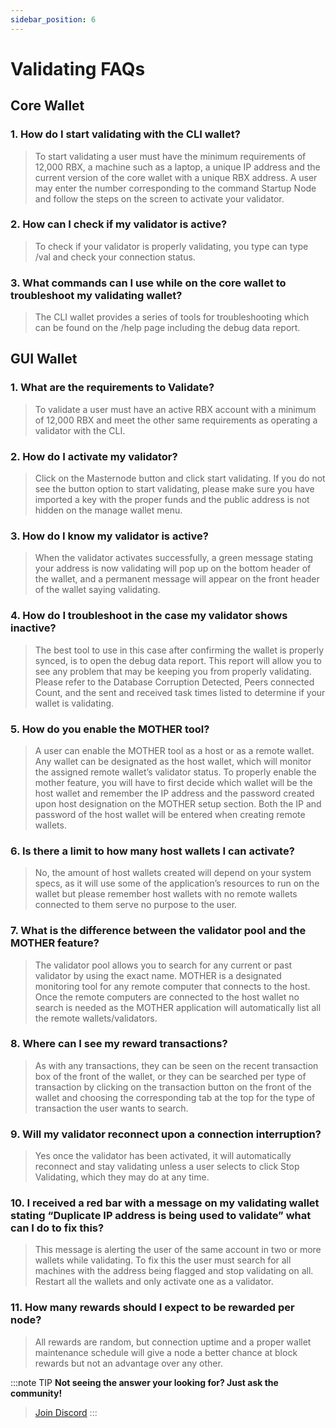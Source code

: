 ```yaml
---
sidebar_position: 6
---
```


# Validating FAQs

## Core Wallet

### 1. How do I start validating with the CLI wallet?

> To start validating a user must have the minimum requirements of 12,000 RBX, a machine such as a laptop, a unique IP address and the current version of the core wallet with a unique RBX address. A user may enter the number corresponding to the command Startup Node and follow the steps on the screen to activate your validator.

### 2. How can I check if my validator is active?

> To check if your validator is properly validating, you type can type /val and check your connection status.

### 3. What commands can I use while on the core wallet to troubleshoot my validating wallet?

> The CLI wallet provides a series of tools for troubleshooting which can be found on the /help page including the debug data report.

## GUI Wallet

### 1. What are the requirements to Validate?

> To validate a user must have an active RBX account with a minimum of 12,000 RBX and meet the other same requirements as operating a validator with the CLI.

### 2. How do I activate my validator?

> Click on the Masternode button and click start validating. If you do not see the button option to start validating, please make sure you have imported a key with the proper funds and the public address is not hidden on the manage wallet menu.

### 3. How do I know my validator is active?

> When the validator activates successfully, a green message stating your address is now validating will pop up on the bottom header of the wallet, and a permanent message will appear on the front header of the wallet saying validating.

### 4. How do I troubleshoot in the case my validator shows inactive?

> The best tool to use in this case after confirming the wallet is properly synced, is to open the debug data report. This report will allow you to see any problem that may be keeping you from properly validating. Please refer to the Database Corruption Detected, Peers connected Count, and the sent and received task times listed to determine if your wallet is validating.

### 5. How do you enable the MOTHER tool?

> A user can enable the MOTHER tool as a host or as a remote wallet. Any wallet can be designated as the host wallet, which will monitor the assigned remote wallet’s validator status. To properly enable the mother feature, you will have to first decide which wallet will be the host wallet and remember the IP address and the password created upon host designation on the MOTHER setup section. Both the IP and password of the host wallet will be entered when creating remote wallets.

### 6. Is there a limit to how many host wallets I can activate?

> No, the amount of host wallets created will depend on your system specs, as it will use some of the application’s resources to run on the wallet but please remember host wallets with no remote wallets connected to them serve no purpose to the user.

### 7. What is the difference between the validator pool and the MOTHER feature?

> The validator pool allows you to search for any current or past validator by using the exact name. MOTHER is a designated monitoring tool for any remote computer that connects to the host. Once the remote computers are connected to the host wallet no search is needed as the MOTHER application will automatically list all the remote wallets/validators.

### 8. Where can I see my reward transactions?

> As with any transactions, they can be seen on the recent transaction box of the front of the wallet, or they can be searched per type of transaction by clicking on the transaction button on the front of the wallet and choosing the corresponding tab at the top for the type of transaction the user wants to search.

### 9. Will my validator reconnect upon a connection interruption?

> Yes once the validator has been activated, it will automatically reconnect and stay validating unless a user selects to click Stop Validating, which they may do at any time.

### 10. I received a red bar with a message on my validating wallet stating “Duplicate IP address is being used to validate” what can I do to fix this?

> This message is alerting the user of the same account in two or more wallets while validating. To fix this the user must search for all machines with the address being flagged and stop validating on all. Restart all the wallets and only activate one as a validator.

### 11. How many rewards should I expect to be rewarded per node?

> All rewards are random, but connection uptime and a proper wallet maintenance schedule will give a node a better chance at block rewards but not an advantage over any other.

:::note TIP
**Not seeing the answer your looking for? Just ask the community!**
> <a href="https://discord.gg/7cd5ebDQCj">Join Discord</a>
:::